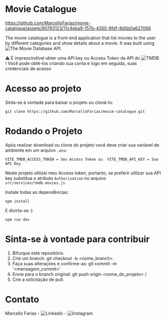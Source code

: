 # Movie Catalogue 

https://github.com/MarcelloFarias/movie-catalogue/assets/90793123/11c4eba9-157b-4355-9fd1-8d5b0a627066

The movie catalogue is a front-end application that list movies to the user by different categories and show details about a movie. It was built using ![The Movie Database API](https://www.themoviedb.org).

⚠️ É imprescindível obter uma API key ou Access Token da API do ![TMDB](https://www.themoviedb.org) ! Você pode obtê-los criando sua conta e logo em seguida, suas credenciais de acesso

# Acesso ao projeto

Sinta-se à vontade para baixar o projeto ou cloná-lo:
```
git clone https://github.com/MarcelloFarias/movie-catalogue.git
```

# Rodando o Projeto

Após realizar download ou clone do projeto você deve criar sua variável de ambiente em um arquivo ```.env```:
```
VITE_TMDB_ACCESS_TOKEN = Seu Access Token ou  VITE_TMDB_API_KEY = Sua API Key
```
Neste projeto utilizei meu Access token, portanto, se preferir utilizar sua API key substitua o atributo ```Authorization``` no arquivo ```src/services/tmdb.movies.js```

Instale todas as dependências:
```
npm install
```

E divirta-se :)
```
npm run dev
```

# Sinta-se à vontade para contribuir

1. Bifurque este repositório.
2. Crie um branch: git checkout -b <nome_branch>.
3. Faça suas alterações e confirme-as: git commit -m '<mensagem_commit>'
4. Envie para o branch original: git push origin <nome_do_projeto> / <local>
5. Crie a solicitação de pull.

# Contato
Marcello Farias - ![Linkedin](https://linkedin.com/in/marcello-rocha-381572231/) - ![Instagram](https://instagram.com/cello.farias)
